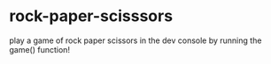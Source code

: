 # rock-paper-scisssors
play a game of rock paper scissors in the dev console by running the game() function!